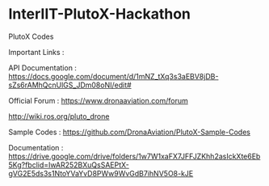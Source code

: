 # InterIIT-PlutoX-Hackathon
PlutoX Codes

Important Links :

API Documentation : https://docs.google.com/document/d/1mNZ_tXq3s3aEBV8jDB-sZs6rAMhQcnUlGS_JDm08oNI/edit#

Official Forum : https://www.dronaaviation.com/forum

http://wiki.ros.org/pluto_drone

Sample Codes : https://github.com/DronaAviation/PlutoX-Sample-Codes

Documentation : https://drive.google.com/drive/folders/1w7W1xaFX7JFFJZKhh2asIckXte6Eb5Kg?fbclid=IwAR252BXuQsSAEPtX-gVG2E5ds3s1NtoYVaYvD8PWw9WvGdB7ihNV5O8-kJE

